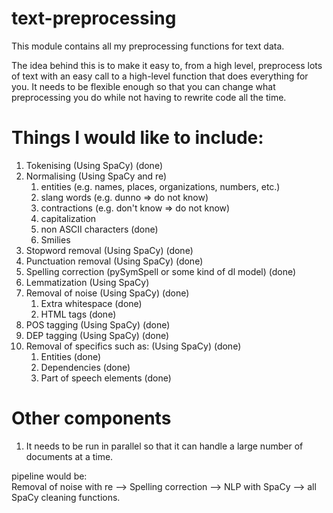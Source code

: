 # text-preprocessing
This module contains all my preprocessing functions for text data.  

The idea behind this is to make it easy to, from a high level, preprocess lots of text with an easy call to a high-level function that does everything for you. It needs to be flexible enough so that you can change what preprocessing you do while not having to rewrite code all the time. 

# Things I would like to include:
1. Tokenising (Using SpaCy) (done)
2. Normalising (Using SpaCy and re)
    1. entities (e.g. names, places, organizations, numbers, etc.)
    2. slang words (e.g. dunno => do not know)
    3. contractions (e.g. don't know => do not know)
    4. capitalization
    5. non ASCII characters (done)
    6. Smilies
3. Stopword removal (Using SpaCy) (done)
4. Punctuation removal (Using SpaCy) (done)
5. Spelling correction (pySymSpell or some kind of dl model) (done)
6. Lemmatization (Using SpaCy)
7. Removal of noise (Using SpaCy) (done)
    1. Extra whitespace (done)
    2. HTML tags (done)
8. POS tagging (Using SpaCy) (done)
9. DEP tagging (Using SpaCy) (done)
10. Removal of specifics such as: (Using SpaCy) (done)
    1. Entities (done)
    2. Dependencies (done)
    3. Part of speech elements (done)

# Other components
1. It needs to be run in parallel so that it can handle a large number of documents at a time.  

pipeline would be:  
Removal of noise with re --> Spelling correction --> NLP with SpaCy --> all SpaCy cleaning functions.
